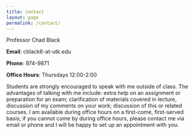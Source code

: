```yaml
---
title: contact
layout: page
permalink: /contact/
---
```



Professor Chad Black 

**Email**: cblack6-at-utk.edu 

**Phone**: 974-9871

**Office Hours**: Thursdays 12:00-2:00 

Students are strongly encouraged to speak with me outside of
class. The advantages of talking with me include: extra help on an assignment
or preparation for an exam; clarification of materials covered in lecture,
discussion of my comments on your work; discussion of this or related courses.
I am available during office hours on a first-come, first-served basis; if you
cannot come by during office hours, please contact me via email or phone and I
will be happy to set up an appointment with you.


